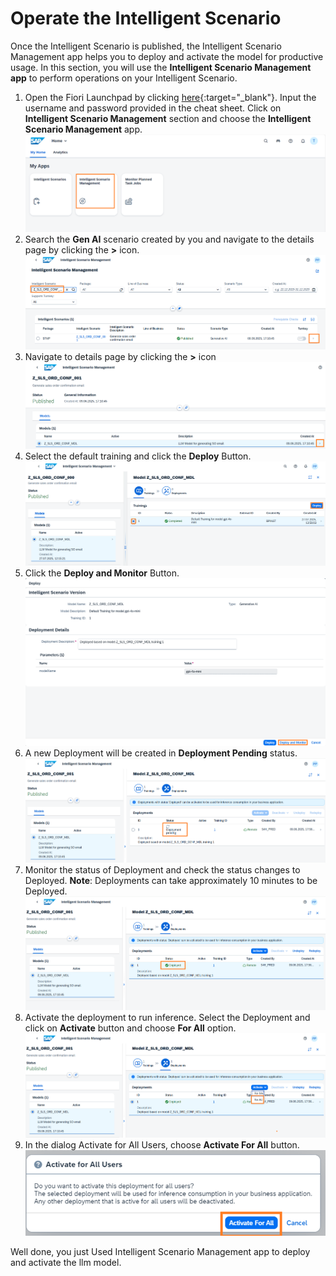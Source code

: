 # Operate the Intelligent Scenario

Once the Intelligent Scenario is published, the Intelligent Scenario Management app helps you to deploy and activate the model for productive usage.
In this section, you will use the **Intelligent Scenario Management app** to perform operations on your Intelligent Scenario.

1. Open the Fiori Launchpad by clicking [here](https://18.214.3.29:44301/sap/bc/ui5_ui5/ui2/ushell/shells/abap/FioriLaunchpad.html?sap-client=100&sap-language=EN#Shell-home){:target="\_blank"}.
   Input the username and password provided in the cheat sheet. Click on **Intelligent Scenario Management** section and choose the **Intelligent Scenario Management** app.
   ![](./images/IntelligentScenarioManagementApp.png)
2. Search the **Gen AI** scenario created by you and navigate to the details page by clicking the **>** icon.
   ![](./images/32.png)
3. Navigate to details page by clicking the **>** icon
   ![](./images/33png.png)
4. Select the default training and click the **Deploy** Button.
   ![](./images/ClickDeployButton.png)
5. Click the **Deploy and Monitor** Button.
   ![](./images/ClickDeployAndMonitorButton.png)
6. A new Deployment will be created in **Deployment Pending** status.
   ![](./images/36.png)
7. Monitor the status of Deployment and check the status changes to Deployed.
   **Note**: Deployments can take approximately 10 minutes to be Deployed.
   ![](./images/37.png)
8. Activate the deployment to run inference. Select the Deployment and click on **Activate** button and choose **For All** option.
   ![](./images/39.png)
9. In the dialog Activate for All Users, choose **Activate For All** button.
   ![](./images/ActivateForAll.png)

Well done, you just Used Intelligent Scenario Management app to deploy and activate the llm model.
